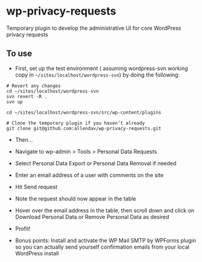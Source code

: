 # wp-privacy-requests
Temporary plugin to develop the administrative UI for core WordPress privacy requests

## To use
 - First, set up the test environment ( assuming wordpress-svn working copy in `~/sites/localhost/wordpress-svn`) by doing the following:

```
# Revert any changes
cd ~/sites/localhost/wordpress-svn
svn revert -R .
svn up

cd ~/sites/localhost/wordpress-svn/src/wp-content/plugins

# Clone the temporary plugin if you haven’t already
git clone git@github.com:allendav/wp-privacy-requests.git
```

- Then...
- Navigate to wp-admin > Tools > Personal Data Requests
- Select Personal Data Export or Personal Data Removal if needed
- Enter an email address of a user with comments on the site
- Hit Send request
- Note the request should now appear in the table
- Hover over the email address in the table, then scroll down and click on Download Personal Data or Remove Personal Data as desired
- Profit!

- Bonus points: Install and activate the WP Mail SMTP by WPForms plugin so you can actually send yourself confirmation emails from your local WordPress install

